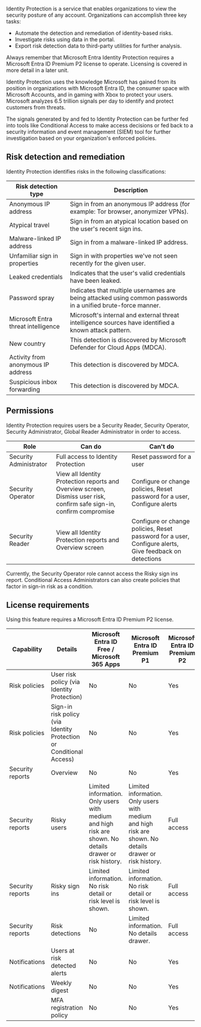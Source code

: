 Identity Protection is a service that enables organizations to view the security posture of any account. Organizations can accomplish three key tasks:

 - Automate the detection and remediation of identity-based risks.
 - Investigate risks using data in the portal.
 - Export risk detection data to third-party utilities for further analysis.

Always remember that Microsoft Entra Identity Protection requires a Microsoft Entra ID Premium P2 license to operate. Licensing is covered in more detail in a later unit.

Identity Protection uses the knowledge Microsoft has gained from its position in organizations with Microsoft Entra ID, the consumer space with Microsoft Accounts, and in gaming with Xbox to protect your users. Microsoft analyzes 6.5 trillion signals per day to identify and protect customers from threats.

The signals generated by and fed to Identity Protection can be further fed into tools like Conditional Access to make access decisions or fed back to a security information and event management (SIEM) tool for further investigation based on your organization's enforced policies.

## Risk detection and remediation

Identity Protection identifies risks in the following classifications:

| **Risk detection type**             | **Description**                          |
| ----------------------------------- | ---------------------------------------- |
| Anonymous IP address                | Sign in from an anonymous IP address (for example: Tor browser, anonymizer VPNs). |
| Atypical travel                     | Sign in from an atypical location based on the user's recent sign ins. |
| Malware-linked IP address           | Sign in from a malware-linked IP address. |
| Unfamiliar sign in properties       | Sign in with properties we've not seen recently for the given user. |
| Leaked credentials                  | Indicates that the user's valid credentials have been leaked. |
| Password spray                      | Indicates that multiple usernames are being attacked using common passwords in a unified brute-force manner. |
| Microsoft Entra threat intelligence | Microsoft's internal and external threat intelligence sources have identified a known attack pattern. |
| New country                         | This detection is discovered by Microsoft Defender for Cloud Apps (MDCA). |
| Activity from anonymous IP address  | This detection is discovered by MDCA.    |
| Suspicious inbox forwarding         | This detection is discovered by MDCA.    |

## Permissions

Identity Protection requires users be a Security Reader, Security Operator, Security Administrator, Global Reader Administrator in order to access.

| **Role**               | **Can do**                               | **Can't do**                             |
| ---------------------- | ---------------------------------------- | ---------------------------------------- |
| Security Administrator | Full access to Identity Protection       | Reset password for a user                |
| Security Operator      | View all Identity Protection reports and Overview screen, Dismiss user risk, confirm safe sign-in, confirm compromise | Configure or change policies, Reset password for a user, Configure alerts |
| Security Reader        | View all Identity Protection reports and Overview screen | Configure or change policies, Reset password for a user, Configure alerts, Give feedback on detections |

Currently, the Security Operator role cannot access the Risky sign ins report. Conditional Access Administrators can also create policies that factor in sign-in risk as a condition.

## License requirements

Using this feature requires a Microsoft Entra ID Premium P2 license.

| **Capability**   | **Details**                              | **Microsoft Entra ID Free / Microsoft 365 Apps** | **Microsoft Entra ID Premium P1**        | **Microsoft Entra ID Premium P2** |
| ---------------- | ---------------------------------------- | ---------------------------------------- | ---------------------------------------- | --------------------------------- |
| Risk policies    | User risk policy (via Identity Protection) | No                                       | No                                       | Yes                               |
| Risk policies    | Sign-in risk policy (via Identity Protection or Conditional Access) | No                                       | No                                       | Yes                               |
| Security reports | Overview                                 | No                                       | No                                       | Yes                               |
| Security reports | Risky users                              | Limited information. Only users with medium and high risk are shown. No details drawer or risk history. | Limited information. Only users with medium and high risk are shown. No details drawer or risk history. | Full access                       |
| Security reports | Risky sign ins                           | Limited information. No risk detail or risk level is shown. | Limited information. No risk detail or risk level is shown. | Full access                       |
| Security reports | Risk detections                          | No                                       | Limited information. No details drawer.  | Full access                       |
| Notifications    | Users at risk detected alerts            | No                                       | No                                       | Yes                               |
| Notifications    | Weekly digest                            | No                                       | No                                       | Yes                               |
|                  | MFA registration policy                  | No                                       | No                                       | Yes                               |
